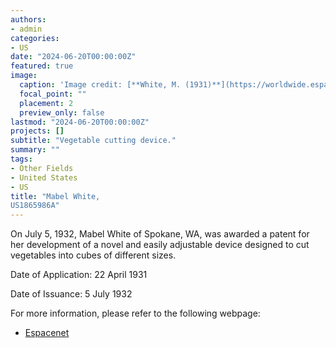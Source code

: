 ```yaml
---
authors:
- admin
categories:
- US
date: "2024-06-20T00:00:00Z"
featured: true
image:
  caption: 'Image credit: [**White, M. (1931)**](https://worldwide.espacenet.com/patent/search/family/024119565/publication/US1865986A?q=pn%3DUS1865986A)'
  focal_point: ""
  placement: 2
  preview_only: false
lastmod: "2024-06-20T00:00:00Z"
projects: []
subtitle: "Vegetable cutting device."
summary: ""
tags:
- Other Fields
- United States
- US
title: "Mabel White, 
US1865986A"
---
```

On July 5, 1932, Mabel White of Spokane, WA, was awarded a patent for her development of a novel and easily adjustable device designed to cut vegetables into cubes of different sizes.

Date of Application: 22 April 1931

Date of Issuance: 5 July 1932

For more information, please refer to the following webpage: 

- [Espacenet](https://worldwide.espacenet.com/patent/search/family/024119565/publication/US1865986A?q=pn%3DUS1865986A)
